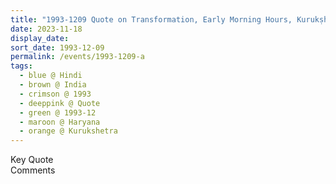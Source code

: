 ```yaml
---
title: "1993-1209 Quote on Transformation, Early Morning Hours, Kurukṣhetra, Haryana, India"
date: 2023-11-18
display_date: 
sort_date: 1993-12-09
permalink: /events/1993-1209-a
tags:
  - blue @ Hindi
  - brown @ India
  - crimson @ 1993
  - deeppink @ Quote
  - green @ 1993-12
  - maroon @ Haryana
  - orange @ Kurukshetra
---
```


<wave-list>
  <list-title color="green" width="75">Key Quote</list-title>
  <list-item color="BlanchedAlmond"  width="200"></list-item>
  <list-item color="Lavender"></list-item>
  <list-item color="BlanchedAlmond"></list-item>
</wave-list>

<br>

<wave-list>
  <list-title color="green" width="75">Comments</list-title>
  <list-item color="BlanchedAlmond"  width="200"></list-item>
  <list-item color="Lavender"></list-item>
  <list-item color="BlanchedAlmond"></list-item>
</wave-list>